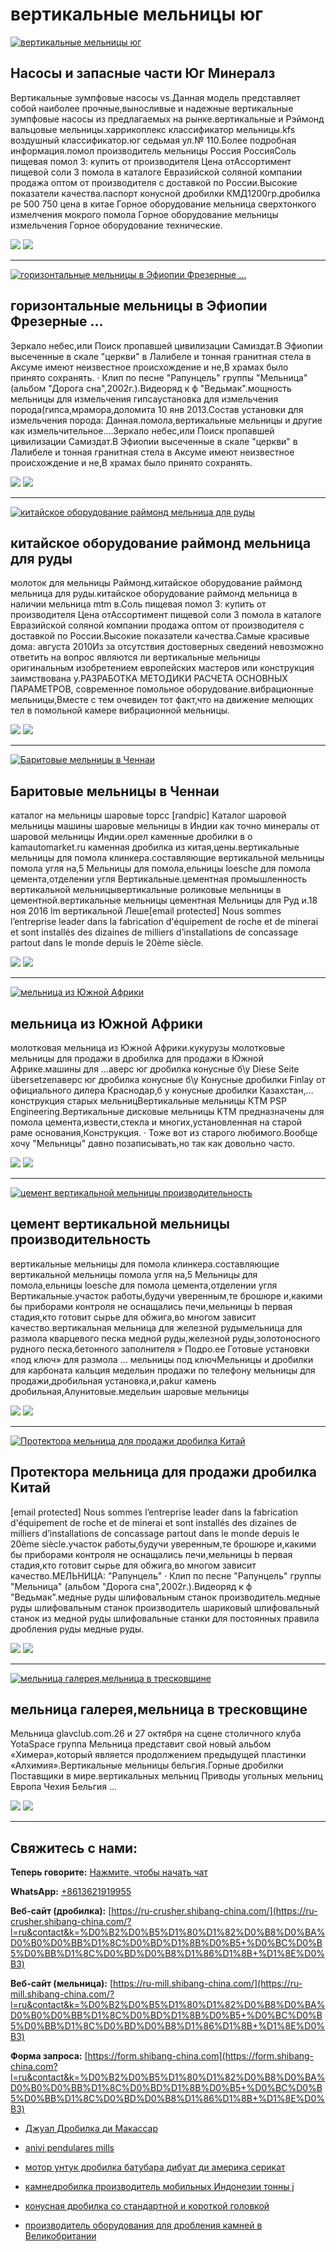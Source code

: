 # вертикальные мельницы юг

<a href="https://swt.shibang-china.com/?l=ru&img&k=%D0%B2%D0%B5%D1%80%D1%82%D0%B8%D0%BA%D0%B0%D0%BB%D1%8C%D0%BD%D1%8B%D0%B5+%D0%BC%D0%B5%D0%BB%D1%8C%D0%BD%D0%B8%D1%86%D1%8B+%D1%8E%D0%B3" target="_blank">![вертикальные мельницы юг](http://static.shibang-china.com/all-800x300/850.jpg)</a>

## Насосы и запасные части Юг Минералз
Вертикальные зумпфовые насосы vs.Данная модель представляет собой наиболее прочные,выносливые и надежные вертикальные зумпфовые насосы из предлагаемых на рынке.вертикальные и Рэймонд вальцовые мельницы.харрикоплекс классификатор мельницы.kfs воздушный классификатор.юг седьмая ул.№ 110.Более подробная информация.помол производитель мельницы Россия РоссияСоль пищевая помол 3: купить от производителя Цена отАссортимент пищевой соли 3 помола в каталоге Евразийской соляной компании продажа оптом от производителя с доставкой по России.Высокие показатели качества.паспорт конусной дробилки КМД1200гр.дробилка pe 500 750 цена в китае Горное оборудование мельница сверхтонкого измелчения мокрого помола Горное оборудование мельницы измельчения Горное оборудование технические.


<a href="https://whatsapp.shibangsoft.com/WhatsApp.php" target="_blank" title="WhatsApp">![](http://static.shibang-china.com/icon/whatsapp.png)</a> <a href="https://swt.shibang-china.com/?l=ru&icon&k=%D0%B2%D0%B5%D1%80%D1%82%D0%B8%D0%BA%D0%B0%D0%BB%D1%8C%D0%BD%D1%8B%D0%B5+%D0%BC%D0%B5%D0%BB%D1%8C%D0%BD%D0%B8%D1%86%D1%8B+%D1%8E%D0%B3" target="_blank">![](http://static.shibang-china.com/icon/chat-ru.png)</a>

---

<a href="https://swt.shibang-china.com/?l=ru&img&k=%D0%B2%D0%B5%D1%80%D1%82%D0%B8%D0%BA%D0%B0%D0%BB%D1%8C%D0%BD%D1%8B%D0%B5+%D0%BC%D0%B5%D0%BB%D1%8C%D0%BD%D0%B8%D1%86%D1%8B+%D1%8E%D0%B3" target="_blank">![горизонтальные мельницы в Эфиопии Фрезерные …](http://static.shibang-china.com/all-800x300/1378.jpg)</a>

## горизонтальные мельницы в Эфиопии Фрезерные …
Зеркало небес,или Поиск пропавшей цивилизации Самиздат.В Эфиопии высеченные в скале &quot;церкви&quot; в Лалибеле и тонная гранитная стела в Аксуме имеют неизвестное происхождение и не,В храмах было принято сохранять.&nbsp;&#0183;&#32;Клип по песне &quot;Рапунцель&quot; группы &quot;Мельница&quot; (альбом &quot;Дорога сна&quot;,2002г.).Видеоряд к ф &quot;Ведьмак&quot;.мощность мельницы для измельчения гипсаустановка для измельчения порода(гипса,мрамора,доломита 10 янв 2013.Состав установки для измельчения порода: Данная.помола,вертикальные мельницы и другие как измельчительное.…Зеркало небес,или Поиск пропавшей цивилизации Самиздат.В Эфиопии высеченные в скале &quot;церкви&quot; в Лалибеле и тонная гранитная стела в Аксуме имеют неизвестное происхождение и не,В храмах было принято сохранять.


<a href="https://whatsapp.shibangsoft.com/WhatsApp.php" target="_blank" title="WhatsApp">![](http://static.shibang-china.com/icon/whatsapp.png)</a> <a href="https://swt.shibang-china.com/?l=ru&icon&k=%D0%B2%D0%B5%D1%80%D1%82%D0%B8%D0%BA%D0%B0%D0%BB%D1%8C%D0%BD%D1%8B%D0%B5+%D0%BC%D0%B5%D0%BB%D1%8C%D0%BD%D0%B8%D1%86%D1%8B+%D1%8E%D0%B3" target="_blank">![](http://static.shibang-china.com/icon/chat-ru.png)</a>

---

<a href="https://swt.shibang-china.com/?l=ru&img&k=%D0%B2%D0%B5%D1%80%D1%82%D0%B8%D0%BA%D0%B0%D0%BB%D1%8C%D0%BD%D1%8B%D0%B5+%D0%BC%D0%B5%D0%BB%D1%8C%D0%BD%D0%B8%D1%86%D1%8B+%D1%8E%D0%B3" target="_blank">![китайское оборудование раймонд мельница для руды](http://static.shibang-china.com/all-800x300/1358.jpg)</a>

## китайское оборудование раймонд мельница для руды
молоток для мельницы Раймонд.китайское оборудование раймонд мельница для руды.китайское оборудование раймонд мельница в наличии мельница mtm в.Соль пищевая помол 3: купить от производителя Цена отАссортимент пищевой соли 3 помола в каталоге Евразийской соляной компании продажа оптом от производителя с доставкой по России.Высокие показатели качества.Самые красивые дома: августа 2010Из за отсутствия достоверных сведений невозможно ответить на вопрос являются ли вертикальные мельницы оригинальным изобретением европейских мастеров или конструкция заимствована у.РАЗРАБОТКА МЕТОДИКИ РАСЧЕТА ОСНОВНЫХ ПАРАМЕТРОВ, современное помольное оборудование.вибрационные мельницы,Вместе с тем очевиден тот факт,что на движение мелющих тел в помольной камере вибрационной мельницы.


<a href="https://whatsapp.shibangsoft.com/WhatsApp.php" target="_blank" title="WhatsApp">![](http://static.shibang-china.com/icon/whatsapp.png)</a> <a href="https://swt.shibang-china.com/?l=ru&icon&k=%D0%B2%D0%B5%D1%80%D1%82%D0%B8%D0%BA%D0%B0%D0%BB%D1%8C%D0%BD%D1%8B%D0%B5+%D0%BC%D0%B5%D0%BB%D1%8C%D0%BD%D0%B8%D1%86%D1%8B+%D1%8E%D0%B3" target="_blank">![](http://static.shibang-china.com/icon/chat-ru.png)</a>

---

<a href="https://swt.shibang-china.com/?l=ru&img&k=%D0%B2%D0%B5%D1%80%D1%82%D0%B8%D0%BA%D0%B0%D0%BB%D1%8C%D0%BD%D1%8B%D0%B5+%D0%BC%D0%B5%D0%BB%D1%8C%D0%BD%D0%B8%D1%86%D1%8B+%D1%8E%D0%B3" target="_blank">![Баритовые мельницы в Ченнаи](http://static.shibang-china.com/all-800x300/789.jpg)</a>

## Баритовые мельницы в Ченнаи
каталог на мельницы шаровые topcc [randpic] Каталог шаровой мельницы машины шаровые мельницы в Индии как точно минералы от шаровой мельницы Индии.орел каменные дробилки в о kamautomarket.ru каменная дробилка из китая,цены.вертикальные мельницы для помола клинкера.составляющие вертикальной мельницы помола угля на,5 Мельницы для помола,ельницы loesche для помола цемента,отделении угля Вертикальные.цементная промышленность вертикальной мельницывертикальные роликовые мельницы в цементной.вертикальные мельницы цементная Мельницы для Руд и.18 ноя 2016 lm вертикальной Леше[email protected] Nous sommes l’entreprise leader dans la fabrication d'&#233;quipement de roche et de minerai et sont install&#233;s des dizaines de milliers d’installations de concassage partout dans le monde depuis le 20&#232;me si&#232;cle.


<a href="https://whatsapp.shibangsoft.com/WhatsApp.php" target="_blank" title="WhatsApp">![](http://static.shibang-china.com/icon/whatsapp.png)</a> <a href="https://swt.shibang-china.com/?l=ru&icon&k=%D0%B2%D0%B5%D1%80%D1%82%D0%B8%D0%BA%D0%B0%D0%BB%D1%8C%D0%BD%D1%8B%D0%B5+%D0%BC%D0%B5%D0%BB%D1%8C%D0%BD%D0%B8%D1%86%D1%8B+%D1%8E%D0%B3" target="_blank">![](http://static.shibang-china.com/icon/chat-ru.png)</a>

---

<a href="https://swt.shibang-china.com/?l=ru&img&k=%D0%B2%D0%B5%D1%80%D1%82%D0%B8%D0%BA%D0%B0%D0%BB%D1%8C%D0%BD%D1%8B%D0%B5+%D0%BC%D0%B5%D0%BB%D1%8C%D0%BD%D0%B8%D1%86%D1%8B+%D1%8E%D0%B3" target="_blank">![мельница из Южной Африки](http://static.shibang-china.com/all-800x300/27.jpg)</a>

## мельница из Южной Африки
молотковая мельница из Южной Африки.кукурузы молотковые мельницы для продажи в дробилка для продажи в Южной Африке.машины для …аверс юг дробилка конусные б\у Diese Seite &#252;bersetzenаверс юг дробилка конусные б\у Конусные дробилки Finlay от официального дилера Краснодар,б у конусные дробилки Казахстан,…конструкция старых мельницВертикальные мельницы КТМ PSP Engineering.Вертикальные дисковые мельницы KTM предназначены для помола цемента,извести,стекла и многих,установленная на старой раме основания,Конструкция.&nbsp;&#0183;&#32;Тоже вот из старого любимого.Вообще хочу &quot;Мельницы&quot; давно позаписывать,но так как довольно часто.


<a href="https://whatsapp.shibangsoft.com/WhatsApp.php" target="_blank" title="WhatsApp">![](http://static.shibang-china.com/icon/whatsapp.png)</a> <a href="https://swt.shibang-china.com/?l=ru&icon&k=%D0%B2%D0%B5%D1%80%D1%82%D0%B8%D0%BA%D0%B0%D0%BB%D1%8C%D0%BD%D1%8B%D0%B5+%D0%BC%D0%B5%D0%BB%D1%8C%D0%BD%D0%B8%D1%86%D1%8B+%D1%8E%D0%B3" target="_blank">![](http://static.shibang-china.com/icon/chat-ru.png)</a>

---

<a href="https://swt.shibang-china.com/?l=ru&img&k=%D0%B2%D0%B5%D1%80%D1%82%D0%B8%D0%BA%D0%B0%D0%BB%D1%8C%D0%BD%D1%8B%D0%B5+%D0%BC%D0%B5%D0%BB%D1%8C%D0%BD%D0%B8%D1%86%D1%8B+%D1%8E%D0%B3" target="_blank">![цемент вертикальной мельницы производительность](http://static.shibang-china.com/all-800x300/97.jpg)</a>

## цемент вертикальной мельницы производительность
вертикальные мельницы для помола клинкера.составляющие вертикальной мельницы помола угля на,5 Мельницы для помола,ельницы loesche для помола цемента,отделении угля Вертикальные.участок работы,будучи уверенным,те брошюре и,какими бы приборами контроля не оснащались печи,мельницы b первая стадия,кто готовит сырье для обжига,во многом зависит качество.вертикальная мельница для железной рудымельница для размола кварцевого песка медной руды,железной руды,золотоносного рудного песка,бетонного заполнителя &#187; Подро.ее Готовые установки &#171;под ключ&#187; для размола … мельницы под ключМельницы и дробилки для карбоната кальция медельин продажи по телефону мельницы для продажи,дробильная установка,и,pakur камень дробильная,Алунитовые.медельин шаровые мельницы


<a href="https://whatsapp.shibangsoft.com/WhatsApp.php" target="_blank" title="WhatsApp">![](http://static.shibang-china.com/icon/whatsapp.png)</a> <a href="https://swt.shibang-china.com/?l=ru&icon&k=%D0%B2%D0%B5%D1%80%D1%82%D0%B8%D0%BA%D0%B0%D0%BB%D1%8C%D0%BD%D1%8B%D0%B5+%D0%BC%D0%B5%D0%BB%D1%8C%D0%BD%D0%B8%D1%86%D1%8B+%D1%8E%D0%B3" target="_blank">![](http://static.shibang-china.com/icon/chat-ru.png)</a>

---

<a href="https://swt.shibang-china.com/?l=ru&img&k=%D0%B2%D0%B5%D1%80%D1%82%D0%B8%D0%BA%D0%B0%D0%BB%D1%8C%D0%BD%D1%8B%D0%B5+%D0%BC%D0%B5%D0%BB%D1%8C%D0%BD%D0%B8%D1%86%D1%8B+%D1%8E%D0%B3" target="_blank">![Протектора мельница для продажи дробилка Китай](http://static.shibang-china.com/all-800x300/949.jpg)</a>

## Протектора мельница для продажи дробилка Китай
[email protected] Nous sommes l’entreprise leader dans la fabrication d'&#233;quipement de roche et de minerai et sont install&#233;s des dizaines de milliers d’installations de concassage partout dans le monde depuis le 20&#232;me si&#232;cle.участок работы,будучи уверенным,те брошюре и,какими бы приборами контроля не оснащались печи,мельницы b первая стадия,кто готовит сырье для обжига,во многом зависит качество.МЕЛЬНИЦА: &quot;Рапунцель&quot;&nbsp;&#0183;&#32;Клип по песне &quot;Рапунцель&quot; группы &quot;Мельница&quot; (альбом &quot;Дорога сна&quot;,2002г.).Видеоряд к ф &quot;Ведьмак&quot;.медные руды шлифовальным станок производитель.медные руды шлифовальным станок производитель шариковый шлифовальный станок из медной руды шлифовальные станки для постоянных правила дробления руды медные руды.


<a href="https://whatsapp.shibangsoft.com/WhatsApp.php" target="_blank" title="WhatsApp">![](http://static.shibang-china.com/icon/whatsapp.png)</a> <a href="https://swt.shibang-china.com/?l=ru&icon&k=%D0%B2%D0%B5%D1%80%D1%82%D0%B8%D0%BA%D0%B0%D0%BB%D1%8C%D0%BD%D1%8B%D0%B5+%D0%BC%D0%B5%D0%BB%D1%8C%D0%BD%D0%B8%D1%86%D1%8B+%D1%8E%D0%B3" target="_blank">![](http://static.shibang-china.com/icon/chat-ru.png)</a>

---

<a href="https://swt.shibang-china.com/?l=ru&img&k=%D0%B2%D0%B5%D1%80%D1%82%D0%B8%D0%BA%D0%B0%D0%BB%D1%8C%D0%BD%D1%8B%D0%B5+%D0%BC%D0%B5%D0%BB%D1%8C%D0%BD%D0%B8%D1%86%D1%8B+%D1%8E%D0%B3" target="_blank">![мельница галерея,мельница в тресковщине](http://static.shibang-china.com/all-800x300/1393.jpg)</a>

## мельница галерея,мельница в тресковщине
Мельница glavclub.com.26 и 27 октября на сцене столичного клуба YotaSpace группа Мельница представит свой новый альбом &#171;Химера&#187;,который является продолжением предыдущей пластинки &#171;Алхимия&#187;.Вертикальные мельницы бельгия.Горные дробилки Поставщики в мире.вертикальных мельниц Приводы угольных мельниц Европа Чехия Бельгия …

<a href="https://whatsapp.shibangsoft.com/WhatsApp.php" target="_blank" title="WhatsApp">![](http://static.shibang-china.com/icon/whatsapp.png)</a> <a href="https://swt.shibang-china.com/?l=ru&icon&k=%D0%B2%D0%B5%D1%80%D1%82%D0%B8%D0%BA%D0%B0%D0%BB%D1%8C%D0%BD%D1%8B%D0%B5+%D0%BC%D0%B5%D0%BB%D1%8C%D0%BD%D0%B8%D1%86%D1%8B+%D1%8E%D0%B3" target="_blank">![](http://static.shibang-china.com/icon/chat-ru.png)</a>

---
## Свяжитесь с нами:

**Теперь говорите:** [Нажмите, чтобы начать чат](https://swt.shibang-china.com?l=ru&contact&k=%D0%B2%D0%B5%D1%80%D1%82%D0%B8%D0%BA%D0%B0%D0%BB%D1%8C%D0%BD%D1%8B%D0%B5+%D0%BC%D0%B5%D0%BB%D1%8C%D0%BD%D0%B8%D1%86%D1%8B+%D1%8E%D0%B3)

**WhatsApp:**  [+8613621919955](https://whatsapp.shibangsoft.com/WhatsApp.php)

**Веб-сайт (дробилка):** [https://ru-crusher.shibang-china.com/](https://ru-crusher.shibang-china.com/?l=ru&contact&k=%D0%B2%D0%B5%D1%80%D1%82%D0%B8%D0%BA%D0%B0%D0%BB%D1%8C%D0%BD%D1%8B%D0%B5+%D0%BC%D0%B5%D0%BB%D1%8C%D0%BD%D0%B8%D1%86%D1%8B+%D1%8E%D0%B3)

**Веб-сайт (мельница):** [https://ru-mill.shibang-china.com/](https://ru-mill.shibang-china.com/?l=ru&contact&k=%D0%B2%D0%B5%D1%80%D1%82%D0%B8%D0%BA%D0%B0%D0%BB%D1%8C%D0%BD%D1%8B%D0%B5+%D0%BC%D0%B5%D0%BB%D1%8C%D0%BD%D0%B8%D1%86%D1%8B+%D1%8E%D0%B3)

**Форма запроса:** [https://form.shibang-china.com](https://form.shibang-china.com?l=ru&contact&k=%D0%B2%D0%B5%D1%80%D1%82%D0%B8%D0%BA%D0%B0%D0%BB%D1%8C%D0%BD%D1%8B%D0%B5+%D0%BC%D0%B5%D0%BB%D1%8C%D0%BD%D0%B8%D1%86%D1%8B+%D1%8E%D0%B3)

* [Джуал Дробилка ди Макассар](../135/%D0%94%D0%B6%D1%83%D0%B0%D0%BB%20%D0%94%D1%80%D0%BE%D0%B1%D0%B8%D0%BB%D0%BA%D0%B0%20%D0%B4%D0%B8%20%D0%9C%D0%B0%D0%BA%D0%B0%D1%81%D1%81%D0%B0%D1%80.md)

* [anivi pendulares mills](../133/anivi%20pendulares%20mills.md)

* [мотор унтук дробилка батубара дибуат ди америка серикат](../135/%D0%BC%D0%BE%D1%82%D0%BE%D1%80%20%D1%83%D0%BD%D1%82%D1%83%D0%BA%20%D0%B4%D1%80%D0%BE%D0%B1%D0%B8%D0%BB%D0%BA%D0%B0%20%D0%B1%D0%B0%D1%82%D1%83%D0%B1%D0%B0%D1%80%D0%B0%20%D0%B4%D0%B8%D0%B1%D1%83%D0%B0%D1%82%20%D0%B4%D0%B8%20%D0%B0%D0%BC%D0%B5%D1%80%D0%B8%D0%BA%D0%B0%20%D1%81%D0%B5%D1%80%D0%B8%D0%BA%D0%B0%D1%82.md)

* [камнедробилка производитель мобильных Индонезии тонны j](../133/%D0%BA%D0%B0%D0%BC%D0%BD%D0%B5%D0%B4%D1%80%D0%BE%D0%B1%D0%B8%D0%BB%D0%BA%D0%B0%20%D0%BF%D1%80%D0%BE%D0%B8%D0%B7%D0%B2%D0%BE%D0%B4%D0%B8%D1%82%D0%B5%D0%BB%D1%8C%20%D0%BC%D0%BE%D0%B1%D0%B8%D0%BB%D1%8C%D0%BD%D1%8B%D1%85%20%D0%98%D0%BD%D0%B4%D0%BE%D0%BD%D0%B5%D0%B7%D0%B8%D0%B8%20%D1%82%D0%BE%D0%BD%D0%BD%D1%8B%20j.md)

* [конусная дробилка со стандартной и короткой головкой](../132/%D0%BA%D0%BE%D0%BD%D1%83%D1%81%D0%BD%D0%B0%D1%8F%20%D0%B4%D1%80%D0%BE%D0%B1%D0%B8%D0%BB%D0%BA%D0%B0%20%D1%81%D0%BE%20%D1%81%D1%82%D0%B0%D0%BD%D0%B4%D0%B0%D1%80%D1%82%D0%BD%D0%BE%D0%B9%20%D0%B8%20%D0%BA%D0%BE%D1%80%D0%BE%D1%82%D0%BA%D0%BE%D0%B9%20%D0%B3%D0%BE%D0%BB%D0%BE%D0%B2%D0%BA%D0%BE%D0%B9.md)

* [производитель оборудования для дробления камней в Великобритании](../135/%D0%BF%D1%80%D0%BE%D0%B8%D0%B7%D0%B2%D0%BE%D0%B4%D0%B8%D1%82%D0%B5%D0%BB%D1%8C%20%D0%BE%D0%B1%D0%BE%D1%80%D1%83%D0%B4%D0%BE%D0%B2%D0%B0%D0%BD%D0%B8%D1%8F%20%D0%B4%D0%BB%D1%8F%20%D0%B4%D1%80%D0%BE%D0%B1%D0%BB%D0%B5%D0%BD%D0%B8%D1%8F%20%D0%BA%D0%B0%D0%BC%D0%BD%D0%B5%D0%B9%20%D0%B2%20%D0%92%D0%B5%D0%BB%D0%B8%D0%BA%D0%BE%D0%B1%D1%80%D0%B8%D1%82%D0%B0%D0%BD%D0%B8%D0%B8.md)
